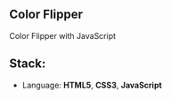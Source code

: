 ## Color Flipper

Color Flipper with JavaScript

## Stack:
* Language: **HTML5**, **CSS3**, **JavaScript**